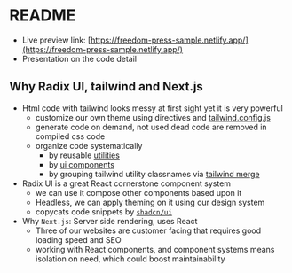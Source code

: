 # README

- Live preview link: [https://freedom-press-sample.netlify.app/](https://freedom-press-sample.netlify.app/)
- Presentation on the code detail

## Why Radix UI, tailwind and Next.js

- Html code with tailwind looks messy at first sight yet it is very powerful
  - customize our own theme using directives and [tailwind.config.js](./tailwind.config.js)
  - generate code on demand, not used dead code are removed in compiled css code
  - organize code systematically
    - by reusable [utilities](./styles/utilities)
    - by [ui components](./components/ui/seperator.tsx)
    - by grouping tailwind utility classnames via [tailwind merge](./components/ui/cn.ts)
- Radix UI is a great React cornerstone component system
  - we can use it compose other components based upon it
  - Headless, we can apply theming on it using our design system
  - copycats code snippets by [`shadcn/ui`](https://github.com/shadcn-ui/ui)
- Why `Next.js`: Server side rendering, uses React
  - Three of our websites are customer facing that requires good loading speed and SEO
  - working with React components, and component systems means isolation on need, which could boost maintainability
